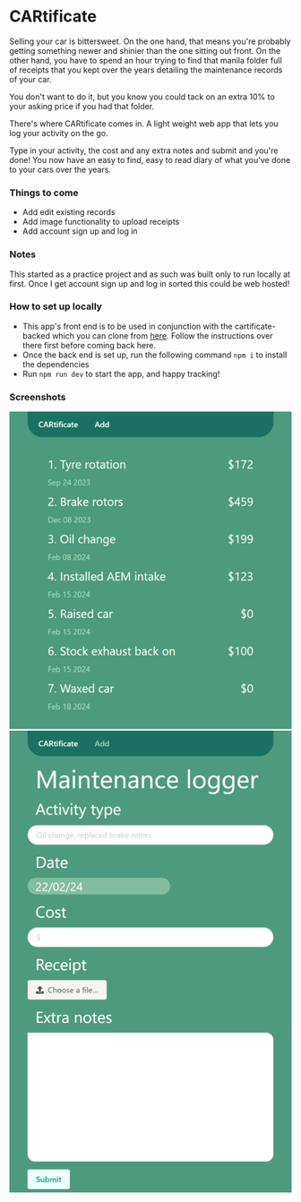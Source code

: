 # CARtificate

Selling your car is bittersweet. On the one hand, that means you're probably getting something newer and shinier than the one sitting out front. On the other hand, you have to spend an hour trying to find that manila folder full of receipts that you kept over the years detailing the maintenance records of your car.

You don't want to do it, but you know you could tack on an extra 10% to your asking price if you had that folder.

There's where CARtificate comes in. A light weight web app that lets you log your activity on the go.

Type in your activity, the cost and any extra notes and submit and you're done! You now have an easy to find, easy to read diary of what you've done to your cars over the years.

### Things to come

- Add edit existing records
- Add image functionality to upload receipts
- Add account sign up and log in

### Notes
This started as a practice project and as such was built only to run locally at first. Once I get account sign up and log in sorted this could be web hosted!

### How to set up locally

- This app's front end is to be used in conjunction with the cartificate-backed which you can clone from [here](https://github.com/NeggFriedRice/cartificate-backend). Follow the instructions over there first before coming back here.
- Once the back end is set up, run the following command `npm i` to install the dependencies
- Run `npm run dev` to start the app, and happy tracking!

### Screenshots

![Screen1](./src/assets/home.png)
![Screen2](./src/assets/add-update.png)

